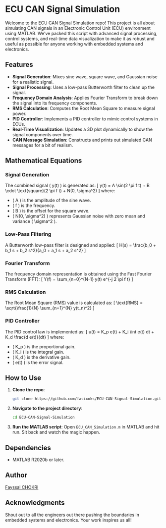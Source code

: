 # ECU CAN Signal Simulation

Welcome to the ECU CAN Signal Simulation repo! This project is all about simulating CAN signals in an Electronic Control Unit (ECU) environment using MATLAB. We’ve packed this script with advanced signal processing, control systems, and real-time data visualization to make it as robust and useful as possible for anyone working with embedded systems and electronics.

## Features

- **Signal Generation**: Mixes sine wave, square wave, and Gaussian noise for a realistic signal.
- **Signal Processing**: Uses a low-pass Butterworth filter to clean up the signal.
- **Frequency Domain Analysis**: Applies Fourier Transform to break down the signal into its frequency components.
- **RMS Calculation**: Computes the Root Mean Square to measure signal power.
- **PID Controller**: Implements a PID controller to mimic control systems in ECUs.
- **Real-Time Visualization**: Updates a 3D plot dynamically to show the signal components over time.
- **CAN Message Simulation**: Constructs and prints out simulated CAN messages for a bit of realism.

## Mathematical Equations

### Signal Generation
The combined signal \( y(t) \) is generated as:
\[ y(t) = A \sin(2 \pi f t) + B \cdot \text{square}(2 \pi f t) + N(0, \sigma^2) \]
where:
- \( A \) is the amplitude of the sine wave.
- \( f \) is the frequency.
- \( B \) is the offset for the square wave.
- \( N(0, \sigma^2) \) represents Gaussian noise with zero mean and variance \( \sigma^2 \).

### Low-Pass Filtering
A Butterworth low-pass filter is designed and applied:
\[ H(s) = \frac{b_0 + b_1 s + b_2 s^2}{a_0 + a_1 s + a_2 s^2} \]

### Fourier Transform
The frequency domain representation is obtained using the Fast Fourier Transform (FFT):
\[ Y(f) = \sum_{n=0}^{N-1} y(t) e^{-j 2 \pi f t} \]

### RMS Calculation
The Root Mean Square (RMS) value is calculated as:
\[ \text{RMS} = \sqrt{\frac{1}{N} \sum_{n=1}^{N} y(t_n)^2} \]

### PID Controller
The PID control law is implemented as:
\[ u(t) = K_p e(t) + K_i \int e(t) dt + K_d \frac{d e(t)}{dt} \]
where:
- \( K_p \) is the proportional gain.
- \( K_i \) is the integral gain.
- \( K_d \) is the derivative gain.
- \( e(t) \) is the error signal.


## How to Use

1. **Clone the repo**:
    ```sh
    git clone https://github.com/fasixoks/ECU-CAN-Signal-Simulation.git
    ```

2. **Navigate to the project directory**:
    ```sh
    cd ECU-CAN-Signal-Simulation
    ```

3. **Run the MATLAB script**:
    Open `ECU_CAN_Simulation.m` in MATLAB and hit run. Sit back and watch the magic happen.

## Dependencies

- MATLAB R2020b or later.


## Author

[Fayssal CHOKRI](https://github.com/fasixoks)

## Acknowledgments

Shout out to all the engineers out there pushing the boundaries in embedded systems and electronics. Your work inspires us all!


